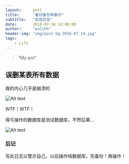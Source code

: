 ```yaml
---
layout:     post
title:      "备份备份再备份"
subtitle:   "自我反省"
date:       2016-07-10 12:00:00
author:     "wulihh"
header-img: "img/post-bg-2016-07_14.jpg"
tags:
    - Life
---
```

> “My pot”


## 误删某表所有数据

我的内心几乎是崩溃的

![Alt text](http://wh8.coding.me/img/post_other_img/201607141.jpg)

WTF！WTF！

得亏操作的数据库是测试数据库，不然后果...

![Alt text](http://wh8.coding.me/img/post_other_img/201607142.jpg)

### 后记

写此日志以警示自己，以后操作啥数据库，先备份！再操作！